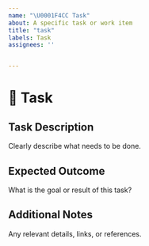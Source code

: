 ```yaml
---
name: "\U0001F4CC Task"
about: A specific task or work item
title: "task"
labels: Task
assignees: ''


---
```


# 📌 Task

## **Task Description**
Clearly describe what needs to be done.

## **Expected Outcome**
What is the goal or result of this task?

## **Additional Notes**
Any relevant details, links, or references.
